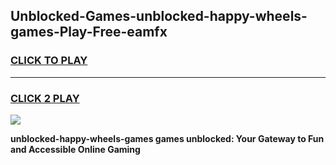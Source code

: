 
## Unblocked-Games-unblocked-happy-wheels-games-Play-Free-eamfx
<h3>
<a href="https://premium76.site?title=unblocked-happy-wheels-games&ref=22A">CLICK TO PLAY</a></h3>
<hr>

<h3>
<a href="https://premium76.site?title=unblocked-happy-wheels-games&ref=22A">CLICK 2 PLAY</a>
  
</h3>

<a href="https://premium76.site?title=unblocked-happy-wheels-games&ref=22A"><img src="https://clearcache.store/games.png"></a>


**unblocked-happy-wheels-games games unblocked: Your Gateway to Fun and Accessible Online Gaming**
